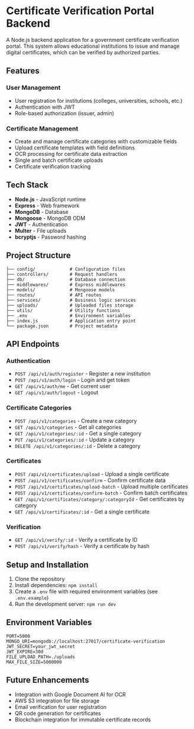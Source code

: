 # Certificate Verification Portal Backend

A Node.js backend application for a government certificate verification portal. This system allows educational institutions to issue and manage digital certificates, which can be verified by authorized parties.

## Features

### User Management
- User registration for institutions (colleges, universities, schools, etc.)
- Authentication with JWT
- Role-based authorization (issuer, admin)

### Certificate Management
- Create and manage certificate categories with customizable fields
- Upload certificate templates with field definitions
- OCR processing for certificate data extraction
- Single and batch certificate uploads
- Certificate verification tracking

## Tech Stack

- **Node.js** - JavaScript runtime
- **Express** - Web framework
- **MongoDB** - Database
- **Mongoose** - MongoDB ODM
- **JWT** - Authentication
- **Multer** - File uploads
- **bcryptjs** - Password hashing

## Project Structure

```
├── config/             # Configuration files
├── controllers/        # Request handlers
├── db/                 # Database connection
├── middlewares/        # Express middlewares
├── models/             # Mongoose models
├── routes/             # API routes
├── services/           # Business logic services
├── uploads/            # Uploaded files storage
├── utils/              # Utility functions
├── .env                # Environment variables
├── index.js            # Application entry point
└── package.json        # Project metadata
```

## API Endpoints

### Authentication
- `POST /api/v1/auth/register` - Register a new institution
- `POST /api/v1/auth/login` - Login and get token
- `GET /api/v1/auth/me` - Get current user
- `GET /api/v1/auth/logout` - Logout

### Certificate Categories
- `POST /api/v1/categories` - Create a new category
- `GET /api/v1/categories` - Get all categories
- `GET /api/v1/categories/:id` - Get a single category
- `PUT /api/v1/categories/:id` - Update a category
- `DELETE /api/v1/categories/:id` - Delete a category

### Certificates
- `POST /api/v1/certificates/upload` - Upload a single certificate
- `POST /api/v1/certificates/confirm` - Confirm certificate data
- `POST /api/v1/certificates/upload-batch` - Upload multiple certificates
- `POST /api/v1/certificates/confirm-batch` - Confirm batch certificates
- `GET /api/v1/certificates/category/:categoryId` - Get certificates by category
- `GET /api/v1/certificates/:id` - Get a single certificate

### Verification
- `GET /api/v1/verify/:id` - Verify a certificate by ID
- `POST /api/v1/verify/hash` - Verify a certificate by hash

## Setup and Installation

1. Clone the repository
2. Install dependencies: `npm install`
3. Create a `.env` file with required environment variables (see `.env.example`)
4. Run the development server: `npm run dev`

## Environment Variables

```
PORT=5000
MONGO_URI=mongodb://localhost:27017/certificate-verification
JWT_SECRET=your_jwt_secret
JWT_EXPIRE=30d
FILE_UPLOAD_PATH=./uploads
MAX_FILE_SIZE=5000000
```

## Future Enhancements

- Integration with Google Document AI for OCR
- AWS S3 integration for file storage
- Email verification for user registration
- QR code generation for certificates
- Blockchain integration for immutable certificate records